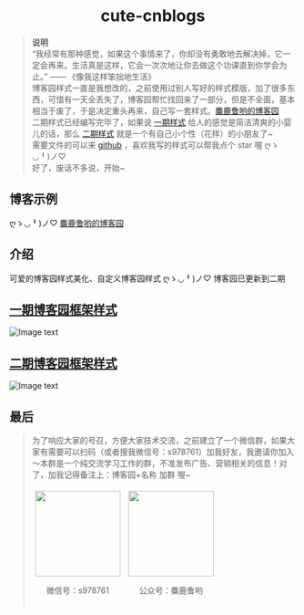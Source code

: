 

<div align="center">
  
#  cute-cnblogs

</div>

>**说明** <br/>
>“我经常有那种感觉，如果这个事情来了，你却没有勇敢地去解决掉，它一定会再来。生活真是这样，它会一次次地让你去做这个功课直到你学会为止。”  —— 《像我这样笨拙地生活》<br/>
> 博客园样式一直是我想改的，之前使用过别人写好的样式模版，加了很多东西，可惜有一天全丢失了，博客园帮忙找回来了一部分，但是不全面，基本相当于废了，于是决定重头再来，自己写一套样式。[麋鹿鲁哟的博客园](https://www.cnblogs.com/miluluyo/)<br/>
> 二期样式已经编写完毕了，如果说 [一期样式](https://www.cnblogs.com/IsAlpaca/) 给人的感觉是简洁清爽的小婴儿的话，那么 [二期样式](https://www.cnblogs.com/miluluyo/) 就是一个有自己小个性（花样）的小朋友了~<br/>
> 需要文件的可以来 [github](https://github.com/miluluyo/cute-cnblogs/) ，喜欢我写的样式可以帮我点个 star 喔 ღゝ◡╹)ノ♡  <br/>
> 好了，废话不多说，开始~ <br/>

## 博客示例

 ღゝ◡╹)ノ♡ [麋鹿鲁哟的博客园](https://www.cnblogs.com/miluluyo/)
 
## 介绍

可爱的博客园样式美化、自定义博客园样式  ღゝ◡╹)ノ♡
博客园已更新到二期

## [一期博客园框架样式](https://github.com/miluluyo/cute-cnblogs/tree/master/%E4%B8%80%E6%9C%9F%E5%8D%9A%E5%AE%A2%E5%9B%AD%E6%A0%B7%E5%BC%8F)
![Image text](https://raw.githubusercontent.com/miluluyo/photo_gallery/master/cute-cnblogs.jpg)  

## [二期博客园框架样式](https://github.com/miluluyo/cute-cnblogs/tree/master/%E4%BA%8C%E6%9C%9F%E5%8D%9A%E5%AE%A2%E5%9B%AD%E6%A0%B7%E5%BC%8F)
![Image text](https://images.cnblogs.com/cnblogs_com/miluluyo/1765646/o_200617103910bg.png) 

## 最后


> 
> 为了响应大家的号召，方便大家技术交流，之前建立了一个微信群，如果大家有需要可以扫码（或者搜我微信号：s978761）加我好友，我邀请你加入～本群是一个纯交流学习工作的群，不准发布广告、营销相关的信息！对了，加我记得备注上：博客园+名称 加群 喔~
>
> 
><div style="display: inline-block; vertical-align: top; padding: 5px;"><img src="https://images.cnblogs.com/cnblogs_com/miluluyo/1493340/t_wxh.jpg" alt="" width="207" height="207" style="width: 150px; height: 150px;" />
><p style="text-align: center;">微信号：s978761</p>
></div>
><div style="display: inline-block; vertical-align: top; padding: 5px;"><img src="https://images.cnblogs.com/cnblogs_com/miluluyo/1765646/o_200614064005qrcode.jpg" alt="" width="206" height="206" style="width: 150px; height: 150px;" />
><p style="text-align: center;">公众号：麋鹿鲁哟</p>
></div>
></div>
> 
